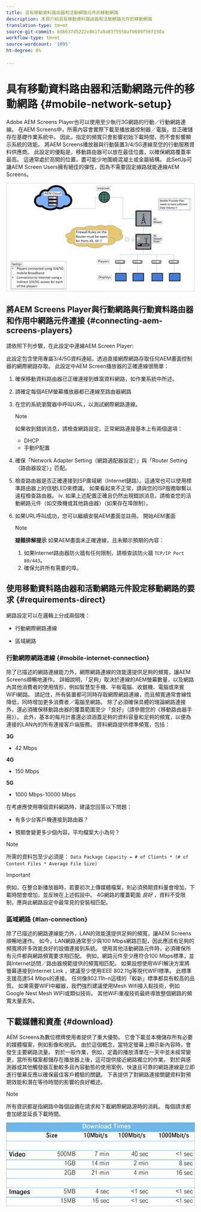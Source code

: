 ```yaml
---
title: 具有移動資料路由器和活動網路元件的移動網路
description: 本頁介紹具有移動資料路由器和活動網路元件的移動網路
translation-type: tm+mt
source-git-commit: 6d6637d5222e861fa9a83f555baf0699f56f150a
workflow-type: tm+mt
source-wordcount: '1095'
ht-degree: 0%

---
```



# 具有移動資料路由器和活動網路元件的移動網路 {#mobile-network-setup}

Adobe AEM Screens Player也可以使用至少執行3G網路的行動／行動網路連線。
在AEM Screens中，所需內容會實際下載至播放器控制器／電腦，並正確儲存在基礎作業系統中。 因此，指定的頻寬只會影響初始下載時間，而不會影響顯示系統的效能。
將AEM Screens播放器與行動裝置3/4/5G連線至您的行動服務資料供應商。 此設定的優點是，移動路由器可以放在最佳位置，以確保網路覆蓋率最高。 這通常處於高開的位置，盡可能少地圍繞混凝土或金屬結構。
此SetUp可讓AEM Screen Users擁有絕佳的彈性，因為不需要固定線路就能連線AEM Screens。

![](/help/using/assets/mobile-network-1.png)

## 將AEM Screens Player與行動網路與行動資料路由器和作用中網路元件連接 {#connecting-aem-screens-players}

請依照下列步驟，在此設定中連線AEM Screen Player:

此設定包含使用專屬3/4/5G資料連結，透過直接網際網路存取任何AEM畫面控制器的網際網路存取。
此設定中AEM Screen播放器的正確連線很簡單：

1. 確保移動資料路由器已正確連接到蜂窩資料網路，如作業系統中所述。
1. 請確定每個AEM螢幕播放器都已連線至路由器網路
1. 在您的系統瀏覽器中呼叫URL，以測試網際網路連線。
   >[!NOTE]
   >如果收到錯誤消息，請檢查網路設定。正常網路連接基本上有兩個選項：
   >* DHCP
   >* 手動IP配置


1. 確保「Network Adapter Setting（網路適配器設定）」與「Router Setting（路由器設定）」匹配。
1. 檢查路由器是否正確連接到ISP廣域網（Internet鏈路）。這通常也可以使用標準路由器上的信號LED來標識。 如果看起來不正常，請與您的ISP服務聯繫以遠程檢查路由器。
iv. 如果上述配置正確且仍然出現錯誤消息，請檢查您的活動網路元件（如交換機或其他路由器）（如果存在埠限制）。
1. 如果URL呼叫成功，您可以繼續安裝AEM畫面並註冊。 開始AEM畫面

   >[!NOTE]
   >**疑難排解提示**
   >如果AEM畫面未正確連線，且未顯示預期的內容：
   >
   >1. 如果Internet路由器防火牆有任何限制，請檢查該防火牆 `TCP/IP Port 80/443`。
   >1. 確保允許所有需要的埠。



## 使用移動資料路由器和活動網路元件設定移動網路的要求 {#requirements-direct}

網路設定可以在邏輯上分成兩個塊：

* 行動網際網路連線

* 區域網路

### 行動網際網路連線 {#mobile-internet-connection}

除了已描述的網路連線能力外，網際網路連線的效能還提供足夠的頻寬，讓AEM Screens順暢地運作。 詳細說明，「足夠」取決於連線的AEM螢幕數量，以及網路內其他消費者的使用情形，例如智慧型手機、平板電腦、收銀機、電腦或來賓WIFI網路。
請記住，所有裝置都可同時存取網際網路連線，而且頻寬通常會線性降低，同時增加更多消費者／電腦至網路。
除了必須確保具體的理論網路連接外，還必須確保移動路由器的覆蓋範圍至少「良好」（請參閱您的《移動路由器手冊》）。 此外，基本的每月計畫還必須涵蓋足夠的資料容量和足夠的頻寬，以便為連接的LAN內的所有連接客戶端服務。
資料網路提供標準頻寬，包括：

**3G**
* 42 Mbps

**4G**
* 150 Mbps

**5G**
* 1000 Mbps-10000 Mbps

在考慮應使用哪個資料網路時，建議您回答以下問題：

* 有多少台客戶機連接到路由器？

* 預期會變更多少個內容，平均檔案大小為何？

>[!NOTE]
>所需的資料包至少必須是：
`Data Package Capacity = # of Clients * (# of Content Files * Average File Size)`

>[!IMPORTANT]
>例如，在整合新播放器時，若要初次上傳媒體檔案，則必須預期資料量會增加，下載時間會增加，並反映在上述假設中。 4G網路的覆蓋範圍 *良好* ，資料不受限制，應與此網路設定中最常見的安裝相匹配。


### 區域網路 {#lan-connection}

除了已描述的網路連線能力外，LAN的效能還提供足夠的頻寬，讓AEM Screens順暢地運作。 如今，LAN網路通常至少與100 Mbps網路匹配，因此應該有足夠的頻寬將許多效能良好的設備連接到系統。 使用其他活動網路元件時，必須確保所有元件都與網路頻寬要求相匹配。 例如，網路元件至少應符合100 Mbps標準，並與Internet訪問／路由器規範提供的頻寬相匹配。
如果設想使用WiFI解決方案將螢幕連接到Internet Link ，建議至少使用IEEE 802.11g等現代WIFI標準。 此標準支援高達54 Mbps的連接。 任何像802.11h-n這樣的「較新」標準都具有較高的品質。 如果需要WIFI中繼器，我們強烈建議使用Mesh Wifi接入點技術，例如Google Nest Mesh WIFI或類似技術。
其他WiFi重複技術最終導致整個網路的頻寬大量丟失。

## 下載媒體和資產 {#download}

AEM Screens為數位標牌使用者提供了重大優勢。 它會下載並本機儲存所有必要的媒體檔案，例如影像和視訊。 由於這個概念，當特定螢幕上顯示新內容時，會發生主要網路流量。
對於一般作業，例如，定義的播放清單在一天中並未經常變更，當所有檔案都儲存在播放器上後，這可提供接近網路獨立的作業。
對於與感測器或其他觸發器互動較多且內容動態的使用案例，快速且可靠的網路連線是立即進行螢幕反應以確保最佳客戶體驗的關鍵。
下表提供了對網路連接關鍵資料對預期效能和潛在等待時間的影響的良好概述。

>[!NOTE]
>所有資訊都是指網路中每個設備在請求和下載網際網路源時的消耗。 每個請求都會加總並延長下載時間。

![](/help/using/assets/mobile-router-download.png)



